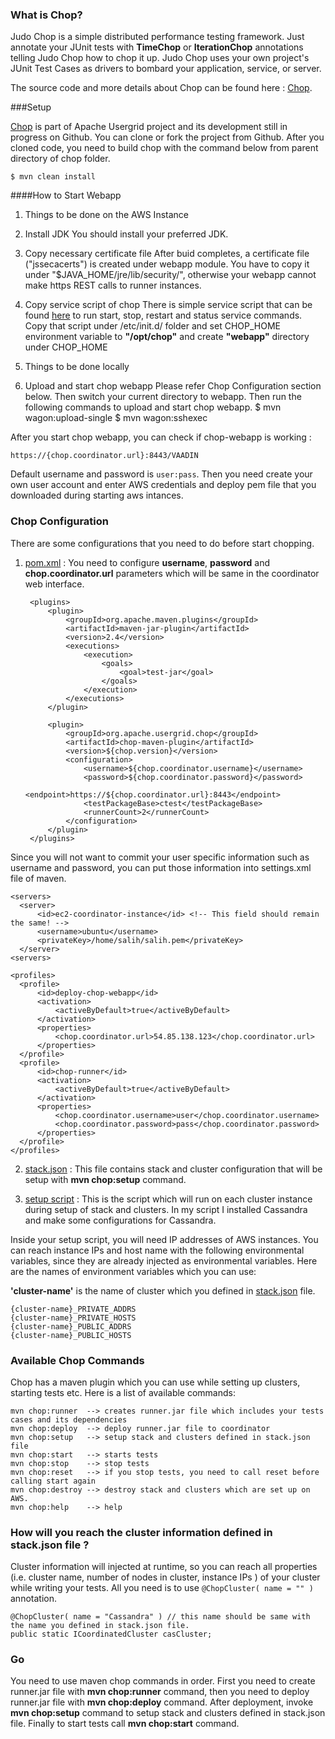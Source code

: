 ### What is Chop?
Judo Chop is a simple distributed performance testing framework. Just annotate your JUnit tests with **TimeChop** or **IterationChop** annotations telling Judo Chop how to chop it up. Judo Chop uses your own project's JUnit Test Cases as drivers to bombard your application, service, or server.

The source code and more details about Chop can be found here : [Chop](https://github.com/usergrid/usergrid/tree/two-dot-o/chop).  

###Setup

[Chop](https://github.com/usergrid/usergrid/tree/two-dot-o) is part of Apache Usergrid project and its development still in progress on Github.
You can clone or fork the project from Github. After you cloned code, you need to build chop with the command below from parent directory of chop folder.
  
    $ mvn clean install
    
####How to Start Webapp
1. Things to be done on the AWS Instance
  1. Install JDK
You should install your preferred JDK.

  2. Copy necessary certificate file
After buid completes, a certificate file ("jssecacerts") is created under webapp module. You have to copy it under "$JAVA_HOME/jre/lib/security/", otherwise your webapp cannot make https REST calls to runner instances.

  3. Copy service script of chop 
There is simple service script that can be found [here](https://github.com/salihkardan/ChoppedCassandraTests/blob/master/src/main/resources/chop-webapp) to run start, stop, restart and status service commands. Copy that script under /etc/init.d/ folder and set CHOP_HOME environment variable to **"/opt/chop"** and create **"webapp"** directory under CHOP_HOME

2. Things to be done locally
  1. Upload and start chop webapp 
Please refer Chop Configuration section below. Then switch your current directory to webapp. Then run the following commands to upload and start chop webapp. 
    $ mvn wagon:upload-single
    $ mvn wagon:sshexec

After you start chop webapp, you can check if chop-webapp is working :

    https://{chop.coordinator.url}:8443/VAADIN
Default username and password is `user:pass`. Then you need create your own user account and enter AWS credentials and deploy pem file that you downloaded during starting aws intances. 


### Chop Configuration
There are some configurations that you need to do before start chopping. 

1) [pom.xml](https://github.com/salihkardan/ChoppedCassandraTests/blob/master/pom.xml) : You need to configure **username**, **password** and **chop.coordinator.url** parameters which will be same in the coordinator web interface. 
        
        <plugins>
            <plugin>
                <groupId>org.apache.maven.plugins</groupId>
                <artifactId>maven-jar-plugin</artifactId>
                <version>2.4</version>
                <executions>
                    <execution>
                        <goals>
                            <goal>test-jar</goal>
                        </goals>
                    </execution>
                </executions>
            </plugin>

            <plugin>
                <groupId>org.apache.usergrid.chop</groupId>
                <artifactId>chop-maven-plugin</artifactId>
                <version>${chop.version}</version>
                <configuration>
                    <username>${chop.coordinator.username}</username>
                    <password>${chop.coordinator.password}</password>
                    <endpoint>https://${chop.coordinator.url}:8443</endpoint>
                    <testPackageBase>ctest</testPackageBase>
                    <runnerCount>2</runnerCount>
                </configuration>
            </plugin>
        </plugins>

Since you will not want to commit your user specific information such as username and password, you can put those information into settings.xml file of maven.

    <servers>
      <server>
          <id>ec2-coordinator-instance</id> <!-- This field should remain the same! -->
          <username>ubuntu</username>
          <privateKey>/home/salih/salih.pem</privateKey>
      </server>
    <servers>

    <profiles>
      <profile>
          <id>deploy-chop-webapp</id>
          <activation>
              <activeByDefault>true</activeByDefault>
          </activation>
          <properties>
              <chop.coordinator.url>54.85.138.123</chop.coordinator.url>
          </properties>
      </profile>
      <profile>
          <id>chop-runner</id>
          <activation>
              <activeByDefault>true</activeByDefault>
          </activation>
          <properties>
              <chop.coordinator.username>user</chop.coordinator.username>
              <chop.coordinator.password>pass</chop.coordinator.password>
          </properties>
      </profile> 
    </profiles>

2) [stack.json](https://github.com/salihkardan/ChoppedCassandraTests/blob/master/src/main/resources/stack.json) : This file contains stack and cluster configuration that will be setup with **mvn chop:setup** command.

3) [setup script](https://github.com/salihkardan/ChoppedCassandraTests/blob/master/src/main/resources/install_cassandra.sh) : This is the script which will run on each cluster instance during setup of stack and clusters. In my script I installed Cassandra and make some configurations for Cassandra.  

Inside your setup script, you will need IP addresses of AWS instances. You can reach instance IPs and host name with the following environmental variables, since they are already injected as environmental variables. Here are the names of environment variables which you can use:   

**'cluster-name'** is the name of cluster which you defined in [stack.json](https://github.com/salihkardan/ChoppedCassandraTests/blob/master/src/main/resources/stack.json) file.

    {cluster-name}_PRIVATE_ADDRS
    {cluster-name}_PRIVATE_HOSTS
    {cluster-name}_PUBLIC_ADDRS
    {cluster-name}_PUBLIC_HOSTS 

### Available Chop Commands
Chop has a maven plugin which you can use while setting up clusters, starting tests etc.
Here is a list of available commands: 


    mvn chop:runner  --> creates runner.jar file which includes your tests cases and its dependencies
    mvn chop:deploy  --> deploy runner.jar file to coordinator
    mvn chop:setup   --> setup stack and clusters defined in stack.json file
    mvn chop:start   --> starts tests
    mvn chop:stop    --> stop tests
    mvn chop:reset   --> if you stop tests, you need to call reset before calling start again
    mvn chop:destroy --> destroy stack and clusters which are set up on AWS. 
    mvn chop:help    --> help


### How will you reach the cluster information defined in stack.json file ?

Cluster information will injected at runtime, so you can reach all properties (i.e. cluster name, number of nodes in cluster, instance IPs ) of your cluster while writing your tests.  All you need is to use `@ChopCluster( name = "" )` annotation. 

    @ChopCluster( name = "Cassandra" ) // this name should be same with the name you defined in stack.json file.
    public static ICoordinatedCluster casCluster;

### Go
You need to use maven chop commands in order. First you need to create runner.jar file with **mvn chop:runner** command, then you need to deploy runner.jar file with **mvn chop:deploy** command. After deployment, invoke **mvn chop:setup** command to setup stack and clusters defined in stack.json file. Finally to start tests call **mvn chop:start** command. 
